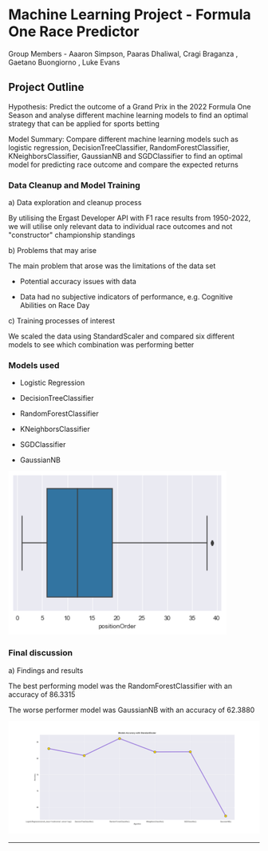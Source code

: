 # Machine Learning Project - Formula One Race Predictor

Group Members - Aaaron Simpson, Paaras Dhaliwal, Cragi Braganza , Gaetano Buongiorno , Luke Evans

## Project Outline

Hypothesis: Predict the outcome of a Grand Prix in the 2022 Formula One Season and analyse different machine learning models to find
an optimal strategy that can be applied for sports betting

Model Summary: Compare different machine learning models such as logistic regression, DecisionTreeClassifier, RandomForestClassifier, KNeighborsClassifier, GaussianNB and SGDClassifier to find an optimal model for predicting race outcome and compare the expected returns 

### Data Cleanup and Model Training

a) Data exploration and cleanup process 

By utilising the Ergast Developer API with F1 race results from 1950-2022, we will utilise only relevant data to individual race outcomes and not "constructor"  championship standings


b) Problems that may arise

The main problem that arose was the limitations of the data set

+ Potential accuracy issues with data

+ Data had no subjective indicators of performance, e.g. Cognitive Abilities on Race Day

c) Training processes of interest

We scaled the data using StandardScaler and compared six different models to see which combination was performing better

### Models used

- Logistic Regression

- DecisionTreeClassifier

- RandomForestClassifier

- KNeighborsClassifier

- SGDClassifier

- GaussianNB

![images](images/y_dist_boxplot.PNG)

### Final discussion

a) Findings and results

The best performing model was the RandomForestClassifier with an accuracy of 86.3315 

The worse performer model was GaussianNB with an accuracy of 62.3880

![images](images/models_comparison.png)

---
